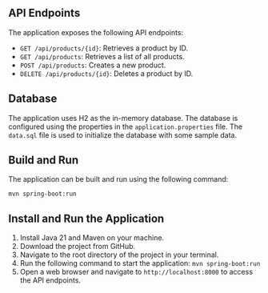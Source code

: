 ## API Endpoints

The application exposes the following API endpoints:

* `GET /api/products/{id}`: Retrieves a product by ID.
* `GET /api/products`: Retrieves a list of all products.
* `POST /api/products`: Creates a new product.
* `DELETE /api/products/{id}`: Deletes a product by ID.

## Database

The application uses H2 as the in-memory database. The database is configured using the properties in the `application.properties` file. The `data.sql` file is used to initialize the database with some sample data.

## Build and Run

The application can be built and run using the following command:

`mvn spring-boot:run`

## Install and Run the Application

1. Install Java 21 and Maven on your machine.
2. Download the project from GitHub.
3. Navigate to the root directory of the project in your terminal.
4. Run the following command to start the application: `mvn spring-boot:run`
5. Open a web browser and navigate to `http://localhost:8000` to access the API endpoints.

